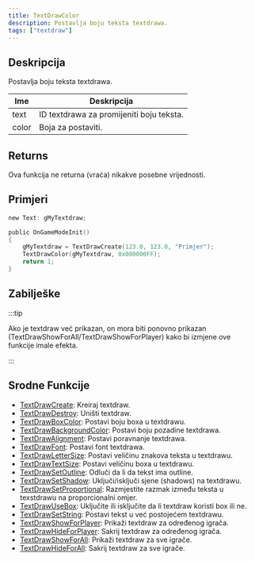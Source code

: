 ```yaml
---
title: TextDrawColor
description: Postavlja boju teksta textdrawa.
tags: ["textdraw"]
---
```


## Deskripcija

Postavlja boju teksta textdrawa.

| Ime   | Deskripcija                              |
| ----- | ---------------------------------------- |
| text  | ID textdrawa za promijeniti boju teksta. |
| color | Boja za postaviti.                       |

## Returns

Ova funkcija ne returna (vraća) nikakve posebne vrijednosti.

## Primjeri

```c
new Text: gMyTextdraw;

public OnGameModeInit()
{
    gMyTextdraw = TextDrawCreate(123.0, 123.0, "Primjer");
    TextDrawColor(gMyTextdraw, 0x000000FF);
    return 1;
}
```

## Zabilješke

:::tip

Ako je textdraw već prikazan, on mora biti ponovno prikazan (TextDrawShowForAll/TextDrawShowForPlayer) kako bi izmjene ove funkcije imale efekta.

:::

## Srodne Funkcije

- [TextDrawCreate](TextDrawCreate): Kreiraj textdraw.
- [TextDrawDestroy](TextDrawDestroy): Uništi textdraw.
- [TextDrawBoxColor](TextDrawBoxColor): Postavi boju boxa u textdrawu.
- [TextDrawBackgroundColor](TextDrawBackgroundColor): Postavi boju pozadine textdrawa.
- [TextDrawAlignment](TextDrawAlignment): Postavi poravnanje textdrawa.
- [TextDrawFont](TextDrawFont): Postavi font textdrawa.
- [TextDrawLetterSize](TextDrawLetterSize): Postavi veličinu znakova teksta u textdrawu.
- [TextDrawTextSize](TextDrawTextSize): Postavi veličinu boxa u textdrawu.
- [TextDrawSetOutline](TextDrawSetOutline): Odluči da li da tekst ima outline.
- [TextDrawSetShadow](TextDrawSetShadow): Uključi/isključi sjene (shadows) na textdrawu.
- [TextDrawSetProportional](TextDrawSetProportional): Razmjestite razmak između teksta u texstdrawu na proporcionalni omjer.
- [TextDrawUseBox](TextDrawUseBox): Uključite ili isključite da li textdraw koristi box ili ne.
- [TextDrawSetString](TextDrawSetString): Postavi tekst u već postojećem textdrawu.
- [TextDrawShowForPlayer](TextDrawShowForPlayer): Prikaži textdraw za određenog igrača.
- [TextDrawHideForPlayer](TextDrawHideForPlayer): Sakrij textdraw za određenog igrača.
- [TextDrawShowForAll](TextDrawShowForAll): Prikaži textdraw za sve igrače.
- [TextDrawHideForAll](TextDrawHideForAll): Sakrij textdraw za sve igrače.

